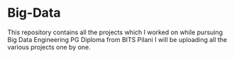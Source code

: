 # Big-Data
This repository contains all the projects which I worked on while pursuing Big Data Engineering PG Diploma from BITS Pilani
I will be uploading all the various projects one by one.
